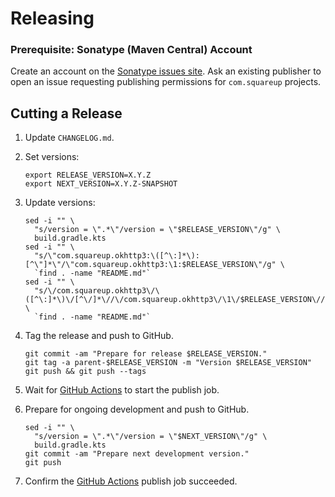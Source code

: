 Releasing
=========

### Prerequisite: Sonatype (Maven Central) Account

Create an account on the [Sonatype issues site][sonatype_issues]. Ask an existing publisher to open
an issue requesting publishing permissions for `com.squareup` projects.


Cutting a Release
-----------------

1. Update `CHANGELOG.md`.

2. Set versions:

    ```
    export RELEASE_VERSION=X.Y.Z
    export NEXT_VERSION=X.Y.Z-SNAPSHOT
    ```

3. Update versions:

    ```
    sed -i "" \
      "s/version = \".*\"/version = \"$RELEASE_VERSION\"/g" \
      build.gradle.kts
    sed -i "" \
      "s/\"com.squareup.okhttp3:\([^\:]*\):[^\"]*\"/\"com.squareup.okhttp3:\1:$RELEASE_VERSION\"/g" \
      `find . -name "README.md"`
    sed -i "" \
      "s/\/com.squareup.okhttp3\/\([^\:]*\)\/[^\/]*\//\/com.squareup.okhttp3\/\1\/$RELEASE_VERSION\//g" \
      `find . -name "README.md"`
    ```

4. Tag the release and push to GitHub.

    ```
    git commit -am "Prepare for release $RELEASE_VERSION."
    git tag -a parent-$RELEASE_VERSION -m "Version $RELEASE_VERSION"
    git push && git push --tags
    ```

5. Wait for [GitHub Actions][github_actions] to start the publish job.

6. Prepare for ongoing development and push to GitHub.

    ```
    sed -i "" \
      "s/version = \".*\"/version = \"$NEXT_VERSION\"/g" \
      build.gradle.kts
    git commit -am "Prepare next development version."
    git push
    ```

7. Confirm the [GitHub Actions][github_actions] publish job succeeded.

[github_actions]: https://github.com/square/okhttp/actions
[sonatype_issues]: https://issues.sonatype.org/

